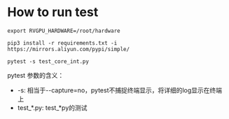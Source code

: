 # How to run test

```
export RVGPU_HARDWARE=/root/hardware

pip3 install -r requirements.txt -i https://mirrors.aliyun.com/pypi/simple/

pytest -s test_core_int.py
```

pytest 参数的含义：
- -s: 相当于--capture=no，pytest不捕捉终端显示，将详细的log显示在终端上
- test_*.py: test_*py的测试
